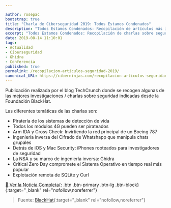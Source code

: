 ```yaml
---

author: rosepac
bootstrap: true
title: "Charla de Ciberseguridad 2019: Todos Estamos Condenados"
description: "Todos Estamos Condenados: Recopilación de artículos más importante sobre seguridad informáticade 2019 por TechCrunch"
excerpt: "Todos Estamos Condenados: Recopilación de charlas sobre seguridad informática más destacables dentro del Evento de Blackhat 2019, mencionadas a través de TechCrunch"
date: 2019-08-14 11:10:01
tags:
- Actualidad
- Ciberseguridad
- Ghidra
- Conferencia
published: true
permalink: /recopilacion-articulos-seguridad-2019/
canonical_URL: https://ciberninjas.com/recopilacion-articulos-seguridad-2019/
---
```


Publicación realizada por el blog TechCrunch donde se recogen algunas de las mejores investigaciones / charlas sobre seguridad indicadas desde la Foundación BlackHat.

Las diferentes temáticas de las charlas son:

- Piratería de los sistemas de detección de vida
- Todos los módulos 4G pueden ser pirateados
- Arm IDA y Cross Check: Invirtiendo la red principal de un Boeing 787
- Ingeniería inversa del Cifrado de Whatshapp que manipula chats grupales
- Detrás de iOS y Mac Security: iPhones rooteados para investigadores de seguridad
- La NSA y su marco de ingeniería inversa: Ghidra
- Critical Zero Day compromete el Sistema Operativo en tiempo real más popular
- Explotación remota de SQLite y Curl

[📰 Ver la Noticia Completa](https://techcrunch.com/2019/08/10/were-all-doomed-2019-edition/ "Charla de Ciberseguridad 2019, Todos Estamos Condenados"){: .btn .btn-primary .btn-lg .btn-block}{:target="_blank" rel="nofollow,noreferrer"}

> Fuente: [BlackHat](https://www.blackhat.com/us-19/briefings/schedule/ "Enlaces a todas las charlas y sesiones del evento creado por Blackhat con sus respectivos archivos adjuntos: Ciberninjas"){:target="_blank" rel="nofollow,noreferrer"}